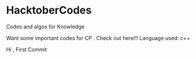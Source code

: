 # HacktoberCodes
Codes and algos for Knowledge

Want some important codes for CP . Check out here!!!
Language used: c++

Hi , First Commit